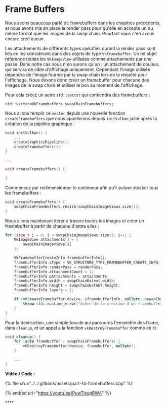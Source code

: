 # Frame Buffers

Nous avons beaucoup parlé de framebuffers dans les chapitres précédents, et nous avons mis en place la render pass pour qu'elle en accepte un du même format que les images de la swap chain. Pourtant nous n'en avons encore créé aucun.

Les attachements de différents types spécifiés durant la render pass sont liés en les considérant dans des objets de type `VkFramebuffer`. Un tel objet référence toutes les `VkImageView` utilisées comme attachements par une passe. Dans notre cas nous n'en aurons qu'un : un attachement de couleur, qui servira de cible d'affichage uniquement. Cependant l'image utilisée dépendra de l'image fournie par la swap chain lors de la requête pour l'affichage. Nous devons donc créer un framebuffer pour chacune des images de la swap chain et utiliser le bon au moment de l'affichage.

Pour cela créez un autre `std::vector` qui contiendra des framebuffers :

```text
std::vector<VkFramebuffer> swapChainFramebuffers;
```

 Nous allons remplir ce `vector` depuis une nouvelle fonction `createFramebuffers` que nous appellerons depuis `initVulkan` juste après la création de la pipeline graphique :

```cpp
void initVulkan() {
    ...
    createGraphicsPipeline();
    createFramebuffers();
}

...

void createFramebuffers() {

}
```

Commencez par redimensionner le conteneur afin qu'il puisse stocker tous les framebuffers :

```cpp
void createFramebuffers() {
    swapChainFramebuffers.resize(swapChainImageViews.size());
}
```

Nous allons maintenant itérer à travers toutes les images et créer un framebuffer à partir de chacune d'entre elles :

```cpp
for (size_t i = 0; i < swapChainImageViews.size(); i++) {
    VkImageView attachments[] = {
        swapChainImageViews[i]
    };

    VkFramebufferCreateInfo framebufferInfo{};
    framebufferInfo.sType = VK_STRUCTURE_TYPE_FRAMEBUFFER_CREATE_INFO;
    framebufferInfo.renderPass = renderPass;
    framebufferInfo.attachmentCount = 1;
    framebufferInfo.pAttachments = attachments;
    framebufferInfo.width = swapChainExtent.width;
    framebufferInfo.height = swapChainExtent.height;
    framebufferInfo.layers = 1;

    if (vkCreateFramebuffer(device, &framebufferInfo, nullptr, &swapChainFramebuffers[i]) != VK_SUCCESS) {
        throw std::runtime_error("échec de la création d'un framebuffer!");
    }
}
```

 Pour la destruction, une simple boucle qui parcoures l'ensemble des frame, dans `cleanup`, et un appel a la fonction `vkDestroyFramebuffer` comme ce ci :

```cpp
void cleanup() {
    for (auto framebuffer : swapChainFramebuffers) {
        vkDestroyFramebuffer(device, framebuffer, nullptr);
    }

    ...
}
```

**Vidéo / Code :**

{% file src="../../.gitbook/assets/part-14-framebuffers.cpp" %}

{% embed url="https://youtu.be/PuwTlxupRW4" %}

\*\*\*\*

